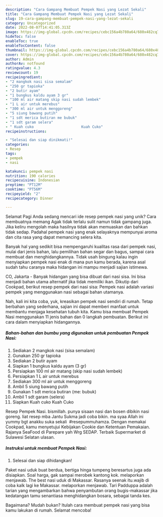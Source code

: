 ```yaml
---
description: "Cara Gampang Membuat Pempek Nasi yang Lezat Sekali"
title: "Cara Gampang Membuat Pempek Nasi yang Lezat Sekali"
slug: 19-cara-gampang-membuat-pempek-nasi-yang-lezat-sekali
category: Uncategorized
date: 2022-08-07T14:41:05.313Z
image: https://img-global.cpcdn.com/recipes/cebc156a4b780a64/680x482cq70/pempek-nasi-foto-resep-utama.jpg
hideToc: false
enableToc: true
enableTocContent: false
thumbnail: https://img-global.cpcdn.com/recipes/cebc156a4b780a64/680x482cq70/pempek-nasi-foto-resep-utama.jpg
cover: https://img-global.cpcdn.com/recipes/cebc156a4b780a64/680x482cq70/pempek-nasi-foto-resep-utama.jpg
author: Admin
authorAv: notfound
ratingvalue: 4.3
reviewcount: 19
recipeingredient:
- "2 mangkok nasi sisa semalam"
- "250 gr tapioka"
- "2 butir ayam"
- "1 bungkus kaldu ayam 3 gr"
- "100 ml air matang skip nasi sudah lembek"
- "1 L air untuk merebus"
- "300 ml air untuk menggoreng"
- "5 siung bawang putih"
- "1 sdt merica butiran me bubuk"
- "1 sdt garam selera"
- " Kuah cuko                      Kuah Cuko"
recipeinstructions:

- "Selesai dan siap dinikmati!"
categories:
- Resep
tags:
- pempek
- nasi

katakunci: pempek nasi 
nutrition: 190 calories
recipecuisine: Indonesian
preptime: "PT12M"
cooktime: "PT56M"
recipeyield: "2"
recipecategory: Dinner

---
```



Selamat Pagi Anda sedang mencari ide resep pempek nasi yang unik? Cara membuatnya memang Agak tidak terlalu sulit namun tidak gampang juga. Jika keliru mengolah maka hasilnya tidak akan memuaskan dan bahkan tidak sedap. Padahal pempek nasi yang enak selayaknya mempunyai aroma dan cita rasa yang dapat memancing selera kita.


Banyak hal yang sedikit bisa mempengaruhi kualitas rasa dari pempek nasi, mulai dari jenis bahan, lalu pemilihan bahan segar dan bagus, sampai cara membuat dan menghidangkannya. Tidak usah bingung kalau ingin menyiapkan pempek nasi enak di mana pun kamu berada, karena asal sudah tahu caranya maka hidangan ini mampu menjadi sajian istimewa.

CO, Jakarta - Banyak hidangan yang bisa dibuat dari nasi sisa. Ini bisa menjadi bahan utama alternatif jika tidak memiliki ikan. Dikutip dari Cookpad, berikut resep pempek dari nasi sisa: Pempek nasi adalah variasi pempek yang menggunakan nasi sebagai bahan utamanya.


Nah, kali ini kita coba, yuk, kreasikan pempek nasi sendiri di rumah. Tetap berbahan yang sederhana, sajian ini dapat memberi manfaat untuk membantu menjaga kesehatan tubuh kita. Kamu bisa membuat Pempek Nasi menggunakan 11 jenis bahan dan 0 langkah pembuatan. Berikut ini cara dalam menyiapkan hidangannya.

<!--inarticleads1-->

##### Bahan-bahan dan bumbu yang digunakan untuk pembuatan Pempek Nasi:

1. Sediakan 2 mangkok nasi (sisa semalam)
1. Gunakan 250 gr tapioka
1. Sediakan 2 butir ayam
1. Siapkan 1 bungkus kaldu ayam (3 gr)
1. Persiapkan 100 ml air matang (skip nasi sudah lembek)
1. Persiapkan 1 L air untuk merebus
1. Sediakan 300 ml air untuk menggoreng
1. Ambil 5 siung bawang putih
1. Gunakan 1 sdt merica butiran (me: bubuk)
1. Ambil 1 sdt garam (selera)
1. Siapkan  Kuah cuko                      Kuah Cuko


Resep Pempek Nasi. bismillah. punya sisaan nasi dan bosen dibikin nasi goreng. liat resep mba Jantu Sukma jadi coba bikin. ma syaa Allah ini yummy bgt anakku suka sekali ️ #resepummuhamza. Dengan memakai Cookpad, kamu menyetujui Kebijakan Cookie dan Ketentuan Pemakaian. Rajanya SeaFood di Parepare yah Wrg SEDAP. Terbaik Supermarket di Sulawesi Selatan ulasan. 

<!--inarticleads2-->

##### Instruksi untuk membuat Pempek Nasi:


1. Selesai dan siap dihidangkan!

Paket nasi uduk buat berdua, bertiga hinga tumpeng beresartus juga ada disiapkan. Soal harga, gak sampai merobek kantong kok. melaporkan menjawab. The best nasi uduk di Makassar. Rasanya seenak itu.wajib di coba kalk lagi ke Makassar. melaporkan menjawab. Tari Padduppa adalah tarian yang mengambarkan bahwa penyambutan orang bugis-makassar jika kedatangan tamu senantiasa menghidangkan bosara, sebagai tanda kes. 

Bagaimana? Mudah bukan? Itulah cara membuat pempek nasi yang bisa kamu lakukan di rumah. Selamat mencoba!

